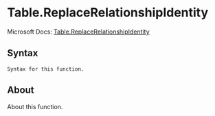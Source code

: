 # Table.ReplaceRelationshipIdentity

Microsoft Docs: [Table.ReplaceRelationshipIdentity](https://docs.microsoft.com/en-us/powerquery-m/table-replacerelationshipidentity)

## Syntax

```
Syntax for this function.
```

## About

About this function.


